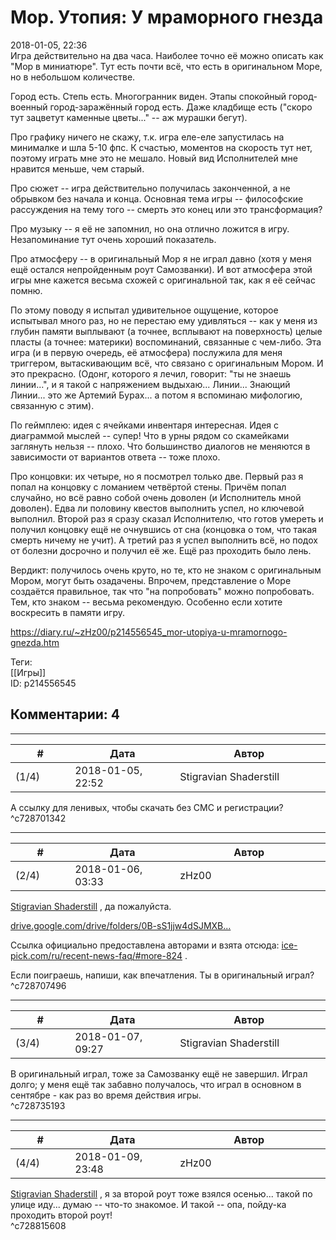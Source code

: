 Мор. Утопия: У мраморного гнезда
================================

  
2018-01-05, 22:36  
 Игра действительно на два часа. Наиболее точно её можно описать как "Мор в миниатюре". Тут есть почти всё, что есть в оригинальном Море, но в небольшом количестве.   
   
 Город есть. Степь есть. Многогранник виден. Этапы спокойный город-военный город-заражённый город есть. Даже кладбище есть ("скоро тут зацветут каменные цветы..." -- аж мурашки бегут).   
   
 Про графику ничего не скажу, т.к. игра еле-еле запустилась на минималке и шла 5-10 фпс. К счастью, моментов на скорость тут нет, поэтому играть мне это не мешало. Новый вид Исполнителей мне нравится меньше, чем старый.   
   
 Про сюжет -- игра действительно получилась законченной, а не обрывком без начала и конца. Основная тема игры -- философские рассуждения на тему того -- смерть это конец или это трансформация?   
   
 Про музыку -- я её не запомнил, но она отлично ложится в игру. Незапоминание тут очень хороший показатель.   
   
 Про атмосферу -- в оригинальный Мор я не играл давно (хотя у меня ещё остался непройденным роут Самозванки). И вот атмосфера этой игры мне кажется весьма схожей с оригинальной так, как я её сейчас помню.   
   
 По этому поводу я испытал удивительное ощущение, которое испытывал много раз, но не перестаю ему удивляться -- как у меня из глубин памяти выплывают (а точнее, всплывают на поверхность) целые пласты (а точнее: материки) воспоминаний, связанные с чем-либо. Эта игра (и в первую очередь, её атмосфера) послужила для меня триггером, вытаскивающим всё, что связано с оригинальным Мором. И это прекрасно. (Одонг, которого я лечил, говорит: "ты не знаешь линии...", и я такой с напряжением выдыхаю... Линии... Знающий Линии... это же Артемий Бурах... а потом я вспоминаю мифологию, связанную с этим).   
   
 По геймплею: идея с ячейками инвентаря интересная. Идея с диаграммой мыслей -- супер! Что в урны рядом со скамейками заглянуть нельзя -- плохо. Что большинство диалогов не меняются в зависимости от вариантов ответа -- тоже плохо.   
   
 Про концовки: их четыре, но я посмотрел только две. Первый раз я попал на концовку с ломанием четвёртой стены. Причём попал случайно, но всё равно собой очень доволен (и Исполнитель мной доволен). Едва ли половину квестов выполнить успел, но ключевой выполнил. Второй раз я сразу сказал Исполнителю, что готов умереть и получил концовку ещё не очнувшись от сна (концовка о том, что такая смерть ничему не учит). А третий раз я успел выполнить всё, но подох от болезни досрочно и получил её же. Ещё раз проходить было лень.   
   
 Вердикт: получилось очень круто, но те, кто не знаком с оригинальным Мором, могут быть озадачены. Впрочем, представление о Море создаётся правильное, так что "на попробовать" можно попробовать. Тем, кто знаком -- весьма рекомендую. Особенно если хотите воскресить в памяти игру.   
  
<https://diary.ru/~zHz00/p214556545_mor-utopiya-u-mramornogo-gnezda.htm>  
  
Теги:  
[[Игры]]  
ID: p214556545  


Комментарии: 4
--------------

  


---



|         #         |              Дата              |                     Автор                     |           ID           |
| --- | --- | --- | --- |
| (1/4) | 2018-01-05, 22:52 | Stigravian Shaderstill | c728701342 |

  
 А ссылку для ленивых, чтобы скачать без СМС и регистрации?   
 ^c728701342

---



|         #         |              Дата              |                     Автор                     |           ID           |
| --- | --- | --- | --- |
| (2/4) | 2018-01-06, 03:33 | zHz00 | c728707496 |

  
  [Stigravian Shaderstill](http://stigravian.diary.ru "Science, Death, Rock-n-Roll")  , да пожалуйста.   
   
  [drive.google.com/drive/folders/0B-sS1jjw4dSJMXB...](https://drive.google.com/drive/folders/0B-sS1jjw4dSJMXBiQnc5cGtOVU0)    
   
 Ссылка официально предоставлена авторами и взята отсюда:  [ice-pick.com/ru/recent-news-faq/#more-824](http://ice-pick.com/ru/recent-news-faq/#more-824)  .   
   
 Если поиграешь, напиши, как впечатления. Ты в оригинальный играл?   
 ^c728707496

---



|         #         |              Дата              |                     Автор                     |           ID           |
| --- | --- | --- | --- |
| (3/4) | 2018-01-07, 09:27 | Stigravian Shaderstill | c728735193 |

  
 В оригинальный играл, тоже за Самозванку ещё не завершил. Играл долго; у меня ещё так забавно получалось, что играл в основном в сентябре - как раз во время действия игры.   
 ^c728735193

---



|         #         |              Дата              |                     Автор                     |           ID           |
| --- | --- | --- | --- |
| (4/4) | 2018-01-09, 23:48 | zHz00 | c728815608 |

  
  [Stigravian Shaderstill](http://stigravian.diary.ru "Science, Death, Rock-n-Roll")  , я за второй роут тоже взялся осенью... такой по улице иду... думаю -- что-то знакомое. И такой -- опа, пойду-ка проходить второй роут!   
 ^c728815608